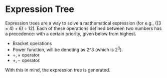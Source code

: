 # Expression Tree
Expression trees are a way to solve a mathematical expression (for e.g., $((3\times 4)+6)\div 12)$.  Each of these operations defined between two numbers has a precedence: with a certain priority, given below from highest.
- Bracket operations
- Power function, will be denoting as 2^3 (which is $2^3$).
- $\div, \times$ operator
- $+, -$ operator.

With this in mind, the expression tree is generated.